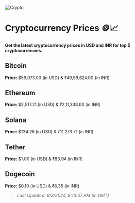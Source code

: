 
![Crypto](https://www.techguide.com.au/wp-content/uploads/2020/11/crypto3.jpeg)

# Cryptocurrency Prices 🪙📈

#### Get the latest cryptocurrency prices in USD and INR for top 5 cryptocurrencies.

## Bitcoin

**Price:** $59,073.00 (in USD) & ₹49,59,624.00 (in INR)

## Ethereum

**Price:** $2,517.21 (in USD) & ₹2,11,338.00 (in INR)

## Solana

**Price:** $134.28 (in USD) & ₹11,273.71 (in INR)

## Tether

**Price:** $1.00 (in USD) & ₹83.94 (in INR)

## Dogecoin

**Price:** $0.10 (in USD) & ₹8.35 (in INR)

> _Last Updated: 9/3/2024, 8:13:57 AM (in GMT)_
